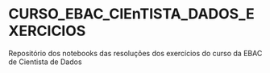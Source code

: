 # CURSO_EBAC_CIEnTISTA_DADOS_EXERCICIOS
Repositório dos notebooks das resoluçôes dos exercícios do curso da EBAC de Cientista de Dados
